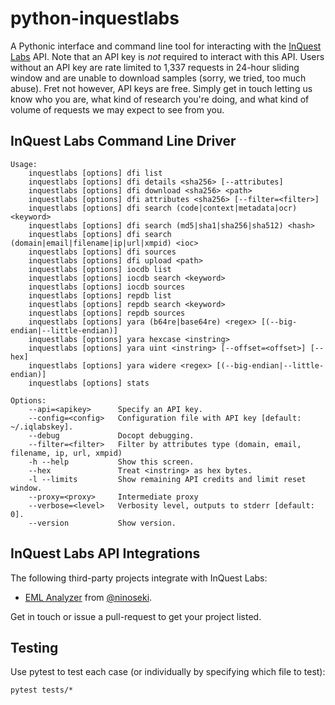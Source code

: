 # python-inquestlabs
A Pythonic interface and command line tool for interacting with the [InQuest Labs](https://labs.inquest.net) API. Note that an API key is *not* required to interact with this API. Users without an API key are rate limited to 1,337 requests in 24-hour sliding window and are unable to download samples (sorry, we tried, too much abuse). Fret not however, API keys are free. Simply get in touch letting us know who you are, what kind of research you're doing, and what kind of volume of requests we may expect to see from you.

## InQuest Labs Command Line Driver
```
Usage:
    inquestlabs [options] dfi list
    inquestlabs [options] dfi details <sha256> [--attributes]
    inquestlabs [options] dfi download <sha256> <path>
    inquestlabs [options] dfi attributes <sha256> [--filter=<filter>]
    inquestlabs [options] dfi search (code|context|metadata|ocr) <keyword>
    inquestlabs [options] dfi search (md5|sha1|sha256|sha512) <hash>
    inquestlabs [options] dfi search (domain|email|filename|ip|url|xmpid) <ioc>
    inquestlabs [options] dfi sources
    inquestlabs [options] dfi upload <path>
    inquestlabs [options] iocdb list
    inquestlabs [options] iocdb search <keyword>
    inquestlabs [options] iocdb sources
    inquestlabs [options] repdb list
    inquestlabs [options] repdb search <keyword>
    inquestlabs [options] repdb sources
    inquestlabs [options] yara (b64re|base64re) <regex> [(--big-endian|--little-endian)]
    inquestlabs [options] yara hexcase <instring>
    inquestlabs [options] yara uint <instring> [--offset=<offset>] [--hex]
    inquestlabs [options] yara widere <regex> [(--big-endian|--little-endian)]
    inquestlabs [options] stats

Options:
    --api=<apikey>      Specify an API key.
    --config=<config>   Configuration file with API key [default: ~/.iqlabskey].
    --debug             Docopt debugging.
    --filter=<filter>   Filter by attributes type (domain, email, filename, ip, url, xmpid)
    -h --help           Show this screen.
    --hex               Treat <instring> as hex bytes.
    -l --limits         Show remaining API credits and limit reset window.
    --proxy=<proxy>     Intermediate proxy
    --verbose=<level>   Verbosity level, outputs to stderr [default: 0].
    --version           Show version.
```

## InQuest Labs API Integrations

The following third-party projects integrate with InQuest Labs:

  * [EML Analyzer](https://eml-analyzer.herokuapp.com/) from [@ninoseki](https://github.com/ninoseki).

Get in touch or issue a pull-request to get your project listed.

## Testing

Use pytest to test each case (or individually by specifying which file to test):

`pytest tests/*`
